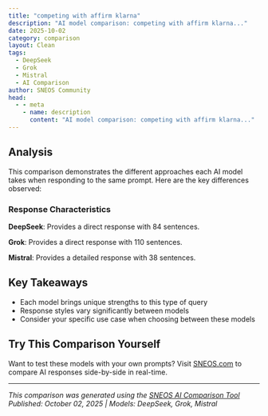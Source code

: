 ```yaml
---
title: "competing with affirm klarna"
description: "AI model comparison: competing with affirm klarna..."
date: 2025-10-02
category: comparison
layout: Clean
tags:
  - DeepSeek
  - Grok
  - Mistral
  - AI Comparison
author: SNEOS Community
head:
  - - meta
    - name: description
      content: "AI model comparison: competing with affirm klarna..."
---
```


<ChatComparison
  title="competing with affirm klarna"
  prompt="competing with affirm klarna"
  :responses='{
    "DeepSeek": "Of course. Competing with Affirm and Klarna is a significant challenge, but it\u0027s also a massive opportunity given the growing BNPL market. To win, you need a sharp, differentiated strategy.\n\nHere\u2019s a comprehensive breakdown of how to compete, segmented by strategy and target audience.\n\n### The Core Strengths of Affirm \u0026 Klarna (What You\u0027re Up Against)\n\nFirst, understand what makes them formidable:\n*   **Brand Recognition \u0026 Trust:** They are the household names for BNPL.\n*   **Massive Merchant Networks:** Huge roster of retailers, creating a powerful network effect.\n*   **Large User Bases:** Millions of existing customers.\n*   **Vast Capital \u0026 Funding:** They have deep pockets to fund loans and absorb losses.\n*   **Simple, Frictionless UX:** Their checkout process is a gold standard.\n\nYou cannot out-Affirm Affirm. You must outmaneuver them.\n\n---\n\n### Strategic Approaches to Compete\n\nHere are the primary strategic paths, which can be combined.\n\n#### 1. The Niche-First Strategy (Most Viable for Startups)\n\nDon\u0027t try to be everything to everyone. Become the *best* BNPL solution for a specific vertical.\n\n*   **Target Underserved Vertennials:**\n    *   **B2B \u0026 SaaS:** Offer BNPL for annual software subscriptions, marketing packages, or equipment. (e.g., \u0022Pay for your $10,000 CRM over 12 months\u0022).\n    *   **Home Services \u0026 Contracting:** BNPL for a new roof, HVAC system, or solar panels. These are high-ticket, considered purchases where financing is already expected.\n    *   **Healthcare \u0026 Veterinary:** Help patients manage unexpected medical or vet bills.\n    *   **Education \u0026 Upskilling:** Finance coding bootcamps, professional certifications, or online courses.\n    *   **Travel:** Offer flexible payment plans for vacations, a space where Klarna and Affirm are present but not dominant.\n\n*   **How to Win:** Deeply understand the specific workflows, customer anxieties, and payment terms of your chosen industry. Build features that solve their unique problems.\n\n#### 2. The Superior Business Model Strategy\n\nAttack their weaknesses, particularly around fees and merchant costs.\n\n*   **For Merchants:**\n    *   **Lower Fees:** Underprice them on the merchant discount rate (MDR). This is a direct, compelling incentive for cost-conscious businesses.\n    *   **No Hidden Fees:** Be radically transparent. Advertise \u0022no transaction fees\u0022 or \u0022no setup fees\u0022 where they might charge them.\n    *   **Better Integration:** Offer a simpler, more flexible API or a pre-built plugin for a platform they under-serve (e.g., Shopify Plus, BigCommerce, or custom e-commerce frameworks).\n\n*   **For Consumers:**\n    *   **No Late Fees Entirely:** This is a huge differentiator. Affirm doesn\u0027t charge late fees, but Klarna and others do. Making a \u0022No Fees, Ever\u0022 promise is a powerful marketing message.\n    *   **Better Rewards:** Instead of just interest-free payments, offer cashback, loyalty points, or discounts that are more valuable than the competition\u0027s.\n\n#### 3. The Technology \u0026 UX Innovation Strategy\n\nBeat them on product experience and financial health.\n\n*   **Smoother Underwriting \u0026 Higher Approval Rates:** Use modern data sources and underwriting models to approve more people responsibly, especially those with thin credit files.\n*   **Superior Financial Health Tools:**\n    *   **Built-in Savings:** Allow users to set aside money for their payments.\n    *   **Spending Analytics:** Help users track their BNPL commitments across all providers in one place.\n    *   **Credit-Building Features:** Explicitly report positive payment history to credit bureaus to help users build credit\u2014a feature not all BNPL providers offer consistently.\n*   **A Truly \u0022One-Click\u0022 Experience:** If you can make your checkout flow even 10% faster and simpler, you\u0027ll win on conversion.\n\n#### 4. The \u0022BNPL\u002B\u0022 or Platform Strategy\n\nBNPL is a feature, not just a product. Bundle it.\n\n*   **Integrate with Digital Wallets:** Become the default BNPL option within a larger financial app.\n*   **Combine with Banking:** Offer a checking account or debit card that has BNPL functionality built directly into it.\n*   **B2B2C Partnerships:** White-label your BNPL solution for banks, credit unions, or large retailers who want to offer their own branded financing but lack the tech.\n\n---\n\n### Defining Your Value Proposition: A Quick Framework\n\nFill in the blanks for your company:\n\n\u003E \u0022For **[Your Target Customer]** who is dissatisfied with **[Key Pain Point with Affirm/Klarna]**, our product is a **[Your Product Category]** that provides **[Your Key Benefit]**. Unlike **[Affirm/Klarna]**, we **[Your Key Differentiator]**.\u0022\n\n**Examples:**\n*   \u0022For **local home improvement contractors**, our product is a **BNPL solution** that provides **seamless financing for their customers**. Unlike **Affirm**, we **integrate directly with your job estimation software and offer same-day payout**.\u0022\n*   \u0022For **budget-conscious shoppers**, our product is a **BNPL app** that provides **interest-free payments**. Unlike **Klarna**, we **never charge late fees and give you 2% cashback on every purchase**.\u0022\n\n---\n\n### Action Plan \u0026 Go-to-Market\n\n1.  **Choose Your Beachhead:** Start with ONE niche or one clear differentiator. Do not try to launch everywhere at once.\n2.  **Secure the Right Funding:** BNPL is a capital-intensive business. You need a reliable source of capital (debt facilities, equity) to fund the loans.\n3.  **Build a Killer MVP:** Your initial product must be flawless in your chosen niche. A buggy checkout will destroy trust.\n4.  **Land and Expand with Merchants:**\n    *   **Land:** Use your niche focus to sign pilot merchants. Offer them unbeatable terms and white-glove service.\n    *   **Expand:** Use case studies and referrals from your initial merchants to move into adjacent verticals.\n5.  **Market to Consumers (if applicable):**\n    *   Leverage your merchant partners for co-marketing.\n    *   Use content marketing and SEO to target people searching for \u0022ways to pay for [your niche].\u0022\n    *   Build a community and brand around financial wellness, not just spending.\n\n### Key Risks \u0026 Challenges\n\n*   **Capital:** This is the biggest barrier to entry. You need millions to fund loans.\n*   **Credit Risk \u0026 Fraud:** Your underwriting model must be excellent from day one to avoid high defaults.\n*   **Regulation:** The BNPL regulatory environment is evolving rapidly. You must have strong compliance.\n*   **Commoditization:** If you only compete on price, you will be in a race to the bottom. Your differentiator must be durable.\n\n**Conclusion:** You can compete with Affirm and Klarna not by replicating their model, but by being more focused, more innovative, or more fair. Find a segment they ignore, a business model they can\u0027t match, or a customer experience they can\u0027t provide, and own it completely.",
    "Grok": "Competing with companies like Affirm and Klarna, which are leaders in the Buy Now, Pay Later (BNPL) space, requires a strategic approach to differentiate your product or service, target the right audience, and build a sustainable business model. Below are key steps and strategies to consider when entering this competitive fintech market:\n\n---\n\n### 1. Understand the Market and Competitors\nAffirm and Klarna dominate the BNPL space by offering flexible payment options, seamless user experiences, and strong merchant partnerships. To compete, you need a deep understanding of their strengths and weaknesses:\n\n- **Affirm**:\n  - Focuses on transparency (no hidden fees, clear interest rates).\n  - Targets a wide range of purchases (from small to big-ticket items).\n  - Strong integration with e-commerce platforms like Shopify, Walmart, and Amazon.\n  - Offers longer-term financing for high-value purchases (e.g., furniture, travel).\n\n- **Klarna**:\n  - Emphasizes a \u0022pay in 4\u0022 model with no interest for short-term payments.\n  - Strong presence in Europe and expanding in the U.S.\n  - Focuses on user experience with a sleek app and loyalty programs.\n  - Partners with a wide range of retailers and offers perks like discounts.\n\n- **Weaknesses to Exploit**:\n  - Both companies face scrutiny over consumer debt and regulatory pressures.\n  - High reliance on merchant fees can limit profitability.\n  - Not all demographics are comfortable with BNPL due to perceived complexity or fear of debt.\n\n**Action**: Conduct a detailed SWOT analysis (Strengths, Weaknesses, Opportunities, Threats) of Affirm, Klarna, and other competitors like Afterpay and Sezzle. Identify gaps in their offerings or underserved markets (e.g., specific industries, geographies, or customer segments).\n\n---\n\n### 2. Differentiate Your Offering\nTo stand out in the crowded BNPL market, you need a unique value proposition (UVP). Consider the following differentiation strategies:\n\n- **Target Niche Markets**:\n  - Focus on specific industries that are underserved by Affirm and Klarna, such as luxury goods, healthcare, education, or B2B transactions.\n  - Cater to specific demographics, such as Gen Z, small businesses, or underbanked populations.\n\n- **Offer Unique Features**:\n  - Provide more flexible payment terms (e.g., customizable repayment schedules).\n  - Integrate financial wellness tools (e.g., budgeting features, debt management advice) to address consumer concerns about overborrowing.\n  - Reward users for timely payments with discounts, cashback, or loyalty points.\n\n- **Transparent and Ethical Practices**:\n  - Emphasize no hidden fees, lower interest rates (if applicable), or a completely interest-free model.\n  - Position your brand as a responsible lender with strict credit checks or limits to prevent over-indebtedness.\n\n- **Superior Technology**:\n  - Build a seamless, user-friendly app with AI-driven personalization for payment plans or merchant recommendations.\n  - Offer faster approval processes or integration with emerging payment methods (e.g., cryptocurrency, digital wallets).\n\n**Action**: Develop a compelling UVP that solves pain points not fully addressed by Affirm or Klarna. Test this proposition with focus groups or small-scale pilots.\n\n---\n\n### 3. Build Strong Merchant Partnerships\nMerchant partnerships are critical to the success of any BNPL provider since they drive transaction volume and customer acquisition. Affirm and Klarna have extensive networks, so you\u2019ll need to carve out your own space:\n\n- **Target Small and Medium-Sized Businesses (SMBs)**:\n  - Many SMBs may not be partnered with Affirm or Klarna due to high fees or integration challenges. Offer lower merchant fees or simpler onboarding processes.\n  - Focus on niche or local merchants who cater to specific customer segments.\n\n- **Incentivize Merchants**:\n  - Highlight how your service can increase their average order value (AOV) and customer retention by offering BNPL.\n  - Provide merchants with marketing support or data insights on customer behavior.\n\n- **Focus on Emerging Markets**:\n  - Expand into regions where BNPL adoption is still growing (e.g., Latin America, Africa, or Southeast Asia) and build merchant partnerships before competitors dominate.\n\n**Action**: Create a dedicated Merchant Success team to onboard and support retailers. Offer competitive pricing models (e.g., lower transaction fees initially) to attract early adopters.\n\n---\n\n### 4. Prioritize Customer Acquisition and Retention\nWinning customers in the BNPL space requires a strong focus on user acquisition and loyalty:\n\n- **Marketing Strategies**:\n  - Leverage social media and influencer marketing to reach younger demographics (e.g., Gen Z and Millennials) who are the primary users of BNPL services.\n  - Offer referral bonuses or sign-up incentives (e.g., discounts on first purchases).\n  - Educate consumers on the benefits of BNPL through content marketing, blogs, and videos.\n\n- **Seamless User Experience**:\n  - Ensure your checkout process is frictionless and integrates easily with e-commerce platforms.\n  - Provide excellent customer support to address payment issues or disputes quickly.\n\n- **Build Trust**:\n  - Be transparent about terms and conditions to avoid backlash over hidden fees or debt traps.\n  - Highlight user testimonials and secure partnerships with trusted brands.\n\n**Action**: Invest in a robust digital marketing strategy and user onboarding experience. Use A/B testing to optimize campaigns and monitor customer satisfaction through Net Promoter Score (NPS) surveys.\n\n---\n\n### 5. Navigate Regulatory and Financial Challenges\nThe BNPL industry is increasingly under scrutiny for contributing to consumer debt and lacking regulation in some markets. Competing effectively means addressing these concerns:\n\n- **Regulatory Compliance**:\n  - Stay ahead of regulations by implementing strict KYC (Know Your Customer) and credit assessment processes.\n  - Be proactive in working with regulators to ensure compliance with local laws.\n\n- **Risk Management**:\n  - Develop robust credit scoring models to minimize defaults and manage risk.\n  - Diversify revenue streams (e.g., merchant fees, subscription models) to reduce reliance on consumer interest.\n\n- **Funding and Scalability**:\n  - Secure venture capital or strategic partnerships to fund growth and compete with well-funded players like Affirm and Klarna.\n  - Focus on profitability by balancing customer acquisition costs with lifetime value (LTV).\n\n**Action**: Hire legal and compliance experts to navigate the regulatory landscape. Partner with financial institutions or insurers to mitigate credit risk.\n\n---\n\n### 6. Leverage Technology and Innovation\nTechnology is a key competitive advantage in the fintech space. Use innovation to set yourself apart:\n\n- **AI and Data Analytics**:\n  - Use AI to personalize payment plans, predict customer behavior, and reduce fraud.\n  - Analyze consumer spending data to offer tailored promotions or merchant recommendations.\n\n- **Integration with Emerging Tech**:\n  - Explore blockchain for secure transactions or smart contracts for automated repayments.\n  - Support integrations with digital wallets, contactless payments, and other modern payment systems.\n\n- **Scalable Infrastructure**:\n  - Build a platform that can handle high transaction volumes and integrate with multiple e-commerce platforms (e.g., Shopify, WooCommerce, Magento).\n\n**Action**: Invest in a strong tech team to develop proprietary tools and integrations. Partner with tech providers to speed up development if needed.\n\n---\n\n### 7. Focus on Financial Inclusion\nOne area where you can stand out is by serving underbanked or underserved populations who may not qualify for traditional credit or BNPL services:\n\n- **Alternative Credit Scoring**:\n  - Use non-traditional data (e.g., utility bill payments, social media activity) to assess creditworthiness for customers with limited credit history.\n  \n- **Affordable Options**:\n  - Offer micro-financing or smaller payment plans for low-income consumers.\n  - Partner with organizations that focus on financial inclusion to reach these audiences.\n\n**Action**: Develop a program or product specifically for underbanked users, and market it as a socially responsible initiative to build brand loyalty.\n\n---\n\n### 8. Monitor and Adapt\nThe BNPL space is dynamic, with evolving consumer preferences, competitive moves, and regulatory changes. Stay agile by:\n\n- Continuously gathering customer feedback to improve your product.\n- Tracking competitor announcements, partnerships, and product updates.\n- Experimenting with new features or markets through pilot programs.\n\n**Action**: Set up a dedicated team for competitive analysis and market research. Use data-driven insights to pivot or refine your strategy as needed.\n\n---\n\n### Conclusion\nCompeting with Affirm and Klarna is challenging but possible by focusing on differentiation, niche markets, and customer trust. Start by identifying gaps in their offerings, building a user-centric product, and forging strong merchant relationships. Over time, scale up through innovation, regulatory compliance, and strategic partnerships.\n\nIf you\u0027re developing a specific BNPL product or targeting a particular market, I can provide more tailored advice. Let me know!",
    "Mistral": "Competing with Affirm and Klarna, two prominent players in the Buy Now, Pay Later (BNPL) market, requires a strategic approach that leverages innovation, customer experience, and financial stability. Here are some key areas to focus on:\n\n### 1. **Product Differentiation**\n   - **Unique Features**: Offer features that set your product apart, such as more flexible payment plans, lower fees, or unique rewards programs.\n   - **Integration**: Ensure seamless integration with e-commerce platforms and point-of-sale systems to make it easy for merchants to adopt your service.\n   - **User Experience**: Provide a user-friendly interface and a smooth onboarding process to attract and retain customers.\n\n### 2. **Customer Experience**\n   - **Personalization**: Use data analytics to offer personalized payment plans and recommendations based on customer behavior.\n   - **Customer Support**: Provide excellent customer service with quick response times and effective problem resolution.\n   - **Transparency**: Be transparent about fees, interest rates, and terms to build trust with customers.\n\n### 3. **Marketing and Branding**\n   - **Brand Awareness**: Invest in marketing campaigns to increase brand visibility and attract new customers.\n   - **Partnerships**: Form strategic partnerships with retailers, influencers, and other relevant entities to expand your reach.\n   - **Content Marketing**: Use content marketing to educate consumers about the benefits of your BNPL service and how it compares to competitors.\n\n### 4. **Technological Innovation**\n   - **AI and Machine Learning**: Use AI and machine learning to improve risk assessment, fraud detection, and customer segmentation.\n   - **Mobile Optimization**: Ensure your platform is mobile-friendly, as a significant portion of e-commerce transactions occur on mobile devices.\n   - **Security**: Implement robust security measures to protect customer data and prevent fraud.\n\n### 5. **Financial Stability**\n   - **Funding**: Secure adequate funding to support growth, marketing efforts, and technological investments.\n   - **Risk Management**: Develop a strong risk management framework to handle defaults and ensure financial stability.\n   - **Compliance**: Ensure compliance with regulatory requirements to avoid legal issues and maintain customer trust.\n\n### 6. **Merchant Relationships**\n   - **Value Proposition**: Clearly communicate the value proposition to merchants, such as increased sales, higher average order values, and improved customer loyalty.\n   - **Incentives**: Offer incentives to merchants for adopting your service, such as lower transaction fees or revenue-sharing agreements.\n   - **Support**: Provide ongoing support and resources to help merchants integrate and optimize your BNPL service.\n\n### 7. **Data Analytics**\n   - **Customer Insights**: Use data analytics to gain insights into customer behavior and preferences, which can inform product development and marketing strategies.\n   - **Performance Metrics**: Track key performance indicators (KPIs) to measure the success of your BNPL service and identify areas for improvement.\n\n### 8. **Regulatory Compliance**\n   - **Legal Framework**: Stay updated with the legal and regulatory framework governing BNPL services in different regions.\n   - **Consumer Protection**: Ensure that your service complies with consumer protection laws and guidelines to build trust and avoid legal issues.\n\n### 9. **Sustainability**\n   - **Ethical Practices**: Adopt ethical practices and promote responsible lending to build a positive brand image.\n   - **Environmental Impact**: Consider the environmental impact of your operations and implement sustainable practices where possible.\n\n### 10. **Continuous Improvement**\n   - **Feedback Loop**: Establish a feedback loop with customers and merchants to continuously improve your service.\n   - **Innovation**: Stay ahead of the curve by continuously innovating and adapting to market trends and customer needs.\n\nBy focusing on these areas, you can create a competitive BNPL service that stands out in the market and attracts both customers and merchants."
  }'
  published-date="10:51"
/>

## Analysis

This comparison demonstrates the different approaches each AI model takes when responding to the same prompt. Here are the key differences observed:

### Response Characteristics

**DeepSeek**: Provides a direct response with 84 sentences. 

**Grok**: Provides a direct response with 110 sentences. 

**Mistral**: Provides a detailed response with 38 sentences. 

## Key Takeaways

- Each model brings unique strengths to this type of query
- Response styles vary significantly between models
- Consider your specific use case when choosing between these models

## Try This Comparison Yourself

Want to test these models with your own prompts? Visit [SNEOS.com](https://sneos.com) to compare AI responses side-by-side in real-time.

---

*This comparison was generated using the [SNEOS AI Comparison Tool](https://sneos.com)*
*Published: October 02, 2025 | Models: DeepSeek, Grok, Mistral*
